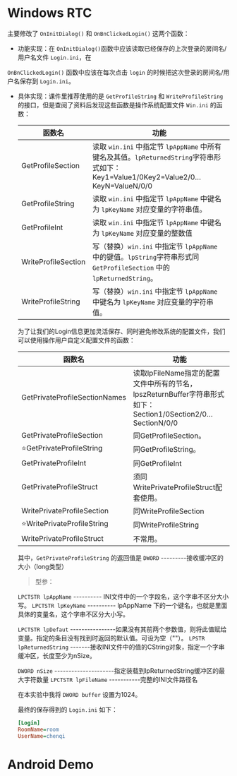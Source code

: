 # Windows RTC

主要修改了 `OnInitDialog()` 和 `OnBnClickedLogin()` 这两个函数：

- 功能实现：在 `OnInitDialog()`函数中应该读取已经保存的上次登录的房间名/用户名文件 `Login.ini`，在

 `OnBnClickedLogin()` 函数中应该在每次点击 `login` 的时候把这次登录的房间名/用户名保存到 `Login.ini`。

- 具体实现：课件里推荐使用的是 `GetProfileString` 和 `WriteProfileString` 的接口，但是查阅了资料后发现这些函数是操作系统配置文件 `Win.ini` 的函数：

  | 函数名              | 功能                                                         |
  | ------------------- | ------------------------------------------------------------ |
  | GetProfileSection   | 读取 `win.ini` 中指定节 `lpAppName` 中所有键名及其值。`lpReturnedString`字符串形式如下：Key1=Value1/0Key2=Value2/0…KeyN=ValueN/0/0 |
  | GetProfileString    | 读取 `win.ini` 中指定节 `lpAppName` 中键名为 `lpKeyName` 对应变量的字符串值。 |
  | GetProfileInt       | 读取 `win.ini` 中指定节 `lpAppName` 中键名为 `lpKeyName` 对应变量的整数值 |
  | WriteProfileSection | 写（替换）`win.ini` 中指定节 `lpAppName` 中的键值。`lpString`字符串形式同`GetProfileSection` 中的 `lpReturnedString`。 |
  | WriteProfileString  | 写（替换）`win.ini` 中指定节 `lpAppName` 中键名为 `lpKeyName` 对应变量的字符串值。 |

  为了让我们的Login信息更加灵活保存、同时避免修改系统的配置文件，我们可以使用操作用户自定义配置文件的函数：

  | 函数名                        | 功能                                                         |
  | ----------------------------- | ------------------------------------------------------------ |
  | GetPrivateProfileSectionNames | 读取lpFileName指定的配置文件中所有的节名，lpszReturnBuffer字符串形式如下：Section1/0Section2/0…SectionN/0/0 |
  | GetPrivateProfileSection      | 同GetProfileSection。                                        |
  | ⭐GetPrivateProfileString      | 同GetProfileString。                                         |
  | GetPrivateProfileInt          | 同GetProfileInt                                              |
  | GetPrivateProfileStruct       | 须同WritePrivateProfileStruct配套使用。                      |
  | WritePrivateProfileSection    | 同WriteProfileSection                                        |
  | ⭐WritePrivateProfileString    | 同WriteProfileString                                         |
  | WritePrivateProfileStruct     | 不常用。                                                     |

  其中，`GetPrivateProfileString` 的返回值是 `DWORD` ---------接收缓冲区的大小（long类型）

  > 型参：

  `LPCTSTR lpAppName` ---------- INI文件中的一个字段名，这个字串不区分大小写。
  `LPCTSTR lpKeyName` ---------- lpAppName 下的一个键名，也就是里面具体的变量名，这个字串不区分大小写。

  `LPCTSTR lpDefaut` ----------------如果没有其前两个参数值，则将此值赋给变量。指定的条目没有找到时返回的默认值。可设为空（""）。
  `LPSTR lpReturnedString` -------接收INI文件中的值的CString对象，指定一个字串缓冲区，长度至少为nSize。

  `DWORD nSize` ---------------------指定装载到lpReturnedString缓冲区的最大字符数量
  `LPCTSTR lpFileName` -----------完整的INI文件路径名

  在本实验中我将 `DWORD buffer` 设置为1024。

  最终的保存得到的 `Login.ini` 如下：

  ```ini
  [Login]
  RoomName=room
  UserName=chenqi
  ```

# Android Demo

